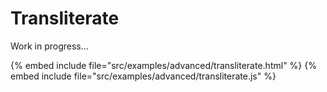 # Transliterate

Work in progress...

{% embed include file="src/examples/advanced/transliterate.html" %}
{% embed include file="src/examples/advanced/transliterate.js" %}



